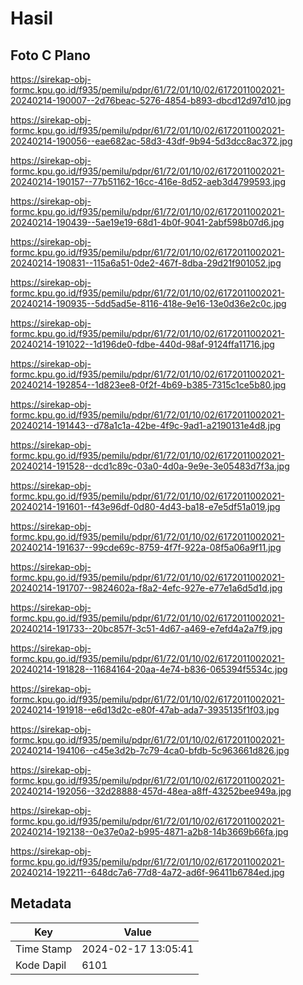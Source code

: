# Hasil

## Foto C Plano

https://sirekap-obj-formc.kpu.go.id/f935/pemilu/pdpr/61/72/01/10/02/6172011002021-20240214-190007--2d76beac-5276-4854-b893-dbcd12d97d10.jpg

https://sirekap-obj-formc.kpu.go.id/f935/pemilu/pdpr/61/72/01/10/02/6172011002021-20240214-190056--eae682ac-58d3-43df-9b94-5d3dcc8ac372.jpg

https://sirekap-obj-formc.kpu.go.id/f935/pemilu/pdpr/61/72/01/10/02/6172011002021-20240214-190157--77b51162-16cc-416e-8d52-aeb3d4799593.jpg

https://sirekap-obj-formc.kpu.go.id/f935/pemilu/pdpr/61/72/01/10/02/6172011002021-20240214-190439--5ae19e19-68d1-4b0f-9041-2abf598b07d6.jpg

https://sirekap-obj-formc.kpu.go.id/f935/pemilu/pdpr/61/72/01/10/02/6172011002021-20240214-190831--115a6a51-0de2-467f-8dba-29d21f901052.jpg

https://sirekap-obj-formc.kpu.go.id/f935/pemilu/pdpr/61/72/01/10/02/6172011002021-20240214-190935--5dd5ad5e-8116-418e-9e16-13e0d36e2c0c.jpg

https://sirekap-obj-formc.kpu.go.id/f935/pemilu/pdpr/61/72/01/10/02/6172011002021-20240214-191022--1d196de0-fdbe-440d-98af-9124ffa11716.jpg

https://sirekap-obj-formc.kpu.go.id/f935/pemilu/pdpr/61/72/01/10/02/6172011002021-20240214-192854--1d823ee8-0f2f-4b69-b385-7315c1ce5b80.jpg

https://sirekap-obj-formc.kpu.go.id/f935/pemilu/pdpr/61/72/01/10/02/6172011002021-20240214-191443--d78a1c1a-42be-4f9c-9ad1-a2190131e4d8.jpg

https://sirekap-obj-formc.kpu.go.id/f935/pemilu/pdpr/61/72/01/10/02/6172011002021-20240214-191528--dcd1c89c-03a0-4d0a-9e9e-3e05483d7f3a.jpg

https://sirekap-obj-formc.kpu.go.id/f935/pemilu/pdpr/61/72/01/10/02/6172011002021-20240214-191601--f43e96df-0d80-4d43-ba18-e7e5df51a019.jpg

https://sirekap-obj-formc.kpu.go.id/f935/pemilu/pdpr/61/72/01/10/02/6172011002021-20240214-191637--99cde69c-8759-4f7f-922a-08f5a06a9f11.jpg

https://sirekap-obj-formc.kpu.go.id/f935/pemilu/pdpr/61/72/01/10/02/6172011002021-20240214-191707--9824602a-f8a2-4efc-927e-e77e1a6d5d1d.jpg

https://sirekap-obj-formc.kpu.go.id/f935/pemilu/pdpr/61/72/01/10/02/6172011002021-20240214-191733--20bc857f-3c51-4d67-a469-e7efd4a2a7f9.jpg

https://sirekap-obj-formc.kpu.go.id/f935/pemilu/pdpr/61/72/01/10/02/6172011002021-20240214-191828--11684164-20aa-4e74-b836-065394f5534c.jpg

https://sirekap-obj-formc.kpu.go.id/f935/pemilu/pdpr/61/72/01/10/02/6172011002021-20240214-191918--e6d13d2c-e80f-47ab-ada7-3935135f1f03.jpg

https://sirekap-obj-formc.kpu.go.id/f935/pemilu/pdpr/61/72/01/10/02/6172011002021-20240214-194106--c45e3d2b-7c79-4ca0-bfdb-5c963661d826.jpg

https://sirekap-obj-formc.kpu.go.id/f935/pemilu/pdpr/61/72/01/10/02/6172011002021-20240214-192056--32d28888-457d-48ea-a8ff-43252bee949a.jpg

https://sirekap-obj-formc.kpu.go.id/f935/pemilu/pdpr/61/72/01/10/02/6172011002021-20240214-192138--0e37e0a2-b995-4871-a2b8-14b3669b66fa.jpg

https://sirekap-obj-formc.kpu.go.id/f935/pemilu/pdpr/61/72/01/10/02/6172011002021-20240214-192211--648dc7a6-77d8-4a72-ad6f-96411b6784ed.jpg


## Metadata

| Key        | Value               |
| ---------- | ------------------- |
| Time Stamp | 2024-02-17 13:05:41 |
| Kode Dapil | 6101                |



